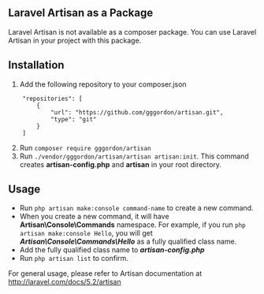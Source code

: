 ## Laravel Artisan as a Package

Laravel Artisan is not available as a composer package. You can use Laravel Artisan in your project with this package.

## Installation
1. Add the following repository to your composer.json
```
    "repositories": [
        {
            "url": "https://github.com/gggordon/artisan.git",
            "type": "git"
        }
    ]
```
2. Run ```composer require gggordon/artisan```
3. Run ```./vendor/gggordon/artisan/artisan artisan:init```. This command creates **artisan-config.php** and **artisan** in your root directory.


## Usage

* Run ```php artisan make:console command-name``` to create a new command. 
* When you create a new command, it will have **Artisan\Console\Commands** namespace. For example, if you run ```php artisan make:console Hello```, you will get ***Artisan\Console\Commands\Hello*** as a fully qualified class name. 
* Add the fully qualified class name to ***artisan-config.php***
* Run ```php artisan list``` to confirm.

For general usage, please refer to Artisan documentation at http://laravel.com/docs/5.2/artisan